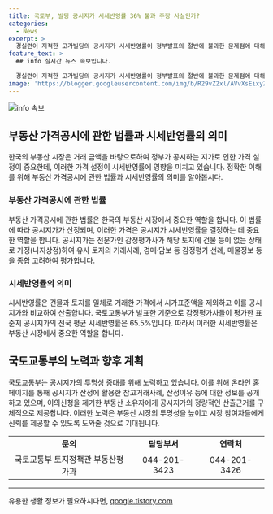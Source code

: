 ```yaml
---
title: 국토부, 빌딩 공시지가 시세반영률 36% 불과 주장 사실인가?
categories:
  - News
excerpt: >
  경실련이 지적한 고가빌딩의 공시지가 시세반영률이 정부발표의 절반에 불과한 문제점에 대해 국토교통부가 설명했다. 건물과 토지를 일체로 거래한 가격에서 시가표준액을 제외하고 이를 공시지가와 비교하여 시세반영률을 산출하는 것은 적절하지 않다는 입장을 전하며, 공시지가의 투명성을 높이기 위해 노력하고 있다고 전했다. 관련 정보는 온라인 홈페이지를 통해 공개 중이며, 부동산 소유자에게는 공시지가의 정량적인 산출근거를 구체적으로 제공하고 있다.
feature_text: >
  ## info 실시간 뉴스 속보입니다.

  경실련이 지적한 고가빌딩의 공시지가 시세반영률이 정부발표의 절반에 불과한 문제점에 대해 국토교통부가 설명했다. 건물과 토지를 일체로 거래한 가격에서 시가표준액을 제외하고 이를 공시지가와 비교하여 시세반영률을 산출하는 것은 적절하지 않다는 입장을 전하며, 공시지가의 투명성을 높이기 위해 노력하고 있다고 전했다. 관련 정보는 온라인 홈페이지를 통해 공개 중이며, 부동산 소유자에게는 공시지가의 정량적인 산출근거를 구체적으로 제공하고 있다.
image: 'https://blogger.googleusercontent.com/img/b/R29vZ2xl/AVvXsEixyZcFfHzMRdzZMjFBmAUKJYCLCGyLL1o632UiGVXcaFdKo_bkvkuCioo0uUKlGfBVcT3P84aROyZIXSBEx3Aw5nCQ3pTgDom1WDC4m8eifvWiAmWEEVb4x6G_l8C0QH225ldMjyaFvpxGEBGNO37VmDTDMHGhJPq73UglMfDca1-0aw/s1600/blogspot.png'
---
```


<p><img src="https://blogger.googleusercontent.com/img/b/R29vZ2xl/AVvXsEixyZcFfHzMRdzZMjFBmAUKJYCLCGyLL1o632UiGVXcaFdKo_bkvkuCioo0uUKlGfBVcT3P84aROyZIXSBEx3Aw5nCQ3pTgDom1WDC4m8eifvWiAmWEEVb4x6G_l8C0QH225ldMjyaFvpxGEBGNO37VmDTDMHGhJPq73UglMfDca1-0aw/s1600/blogspot.png" alt="info 속보" /></p>

<h2 data-ke-size="size26">부동산 가격공시에 관한 법률과 시세반영률의 의미</h2>

<p data-ke-size="size16">한국의 부동산 시장은 거래 금액을 바탕으로하여 정부가 공시하는 지가로 인한 가격 설정이 중요한데, 이러한 가격 설정이 시세반영률에 영향을 미치고 있습니다. 정확한 이해를 위해 부동산 가격공시에 관한 법률과 시세반영률의 의미를 알아봅시다.</p>

<h3>부동산 가격공시에 관한 법률</h3>

<p data-ke-size="size16">부동산 가격공시에 관한 법률은 한국의 부동산 시장에서 중요한 역할을 합니다. 이 법률에 따라 공시지가가 산정되며, 이러한 가격은 공시지가 시세반영률을 결정하는 데 중요한 역할을 합니다. 공시지가는 전문가인 감정평가사가 해당 토지에 건물 등이 없는 상태로 가정(나지상정)하여 유사 토지의 거래사례, 경매·담보 등 감정평가 선례, 매물정보 등을 종합 고려하여 평가합니다.</p>

<h3>시세반영률의 의미</h3>

<p data-ke-size="size16">시세반영률은 건물과 토지를 일체로 거래한 가격에서 시가표준액을 제외하고 이를 공시지가와 비교하여 산출합니다. 국토교통부가 발표한 기준으로 감정평가사들이 평가한 표준지 공시지가의 전국 평균 시세반영률은 65.5%입니다. 따라서 이러한 시세반영률은 부동산 시장에서 중요한 역할을 합니다.</p>

<h2 data-ke-size="size26">국토교통부의 노력과 향후 계획</h2>

<p data-ke-size="size16">국토교통부는 공시지가의 투명성 증대를 위해 노력하고 있습니다. 이를 위해 온라인 홈페이지를 통해 공시지가 산정에 활용한 참고거래사례, 산정이유 등에 대한 정보를 공개하고 있으며, 이의신청을 제기한 부동산 소유자에게 공시지가의 정량적인 산출근거를 구체적으로 제공합니다. 이러한 노력은 부동산 시장의 투명성을 높이고 시장 참여자들에게 신뢰를 제공할 수 있도록 도와줄 것으로 기대됩니다.</p>

<table>
    <tbody>
        <tr>
            <td style="text-align: center; height: 17px;"><b>문의</b></td>
            <td style="text-align: center; height: 17px;"><b>담당부서</b></td>
            <td style="text-align: center; height: 17px;"><b>연락처</b></td>
        </tr>
        <tr>
            <td style="text-align: center; height: 17px;">국토교통부 토지정책관 부동산평가과</td>
            <td style="text-align: center; height: 17px;">044-201-3423</td>
            <td style="text-align: center; height: 17px;">044-201-3426</td>
        </tr>
    </tbody>
</table>

<p data-ke-size="size16"></p>

<hr>

<p data-ke-size="size16"></p>
유용한 생활 정보가 필요하시다면, <a href="https://qoogle.tistory.com" rel="dofollow">qoogle.tistory.com</a>


